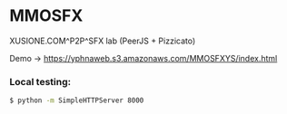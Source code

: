 
# MMOSFX

XUSIONE.COM^P2P^SFX lab (PeerJS + Pizzicato)

Demo -> https://yphnaweb.s3.amazonaws.com/MMOSFXYS/index.html



### Local testing:

```sh
$ python -m SimpleHTTPServer 8000
